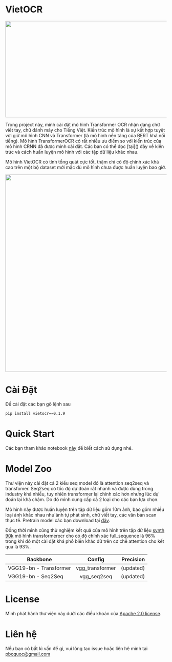 # VietOCR
<p align="center">
<img src="https://github.com/pbcquoc/vietocr/raw/master/image/sample.png" width="1000" height="300">
</p>
Trong project này, mình cài đặt mô hình Transformer OCR nhận dạng chữ viết tay, chữ đánh máy cho Tiếng Việt. Kiến trúc mô hình là sự kết hợp tuyệt vời giữ mô hình CNN và Transformer (là mô hình nền tảng của BERT khá nổi tiếng). Mô hình TransformerOCR có rất nhiều ưu điểm so với kiến trúc của mô hình CRNN đã được mình cài đặt. Các bạn có thể đọc [tại]() đây về kiến trúc và cách huấn luyện mô hình với các tập dữ liệu khác nhau. 

Mô hình VietOCR có tính tổng quát cực tốt, thậm chí có độ chính xác khá cao trên một bộ dataset mới mặc dù mô hình chưa được huấn luyện bao giờ. 

<p align="center">
<img src="https://raw.githubusercontent.com/pbcquoc/vietocr/master/image/vietocr.jpg" width="512" height="614">
</p>

# Cài Đặt
Để cài đặt các bạn gõ lệnh sau
```
pip install vietocr==0.1.9
```
# Quick Start
Các bạn tham khảo notebook [này](https://colab.research.google.com/drive/1GVRKGFPsmq_xKJbOuSplrIDJZYp-IyzW?usp=sharing) để biết cách sử dụng nhé. 

# Model Zoo 
Thư viện này cài đặt cả 2 kiểu seq model đó là attention seq2seq và transfomer. Seq2seq có tốc độ dự đoán rất nhanh và được dùng trong industry khá nhiều, tuy nhiên transformer lại chính xác hơn nhưng lúc dự đoán lại khá chậm. Do đó mình cung cấp cả 2 loại cho các bạn lựa chọn. 

Mô hình này được huấn luyện trên tập dữ liệu gồm 10m ảnh, bao gồm nhiều loại ảnh khác nhau như ảnh tự phát sinh, chữ viết tay, các văn bản scan thực tế. 
Pretrain model các bạn download tại [đây](https://drive.google.com/file/d/13327Y1tz1ohsm5YZMyXVMPIOjoOA0OaA/view?usp=sharing).

Đồng thời mình cũng thử nghiệm kết quả của mô hình trên tập dữ liệu [synth 90k](https://www.robots.ox.ac.uk/~vgg/data/text/) mô hình transformerocr cho có độ chính xác full_sequence là 96% trong khi đó một cài đặt khá phổ biến khác dữ trên cơ chế attention cho kết quả là 93%.

| Backbone         | Config           | Precision |
| ------------- |:-------------:| ---:|
| VGG19-bn - Transformer | vgg_transformer | (updated) |
| VGG19-bn - Seq2Seq     | vgg_seq2seq     | (updated) | 

# License
Mình phát hành thư viện này dưới các điều khoản của [Apache 2.0 license]().

# Liên hệ
Nếu bạn có bất kì vấn đề gì, vui lòng tạo issue hoặc liên hệ mình tại pbcquoc@gmail.com 
